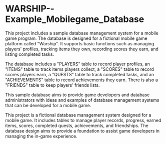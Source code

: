 # WARSHIP--Example_Mobilegame_Database

This project includes a sample database management system for a mobile game program. The database is designed for a fictional mobile game platform called "Warship". It supports basic functions such as managing players' profiles, tracking items they own, recording scores they earn, and listing completed tasks.

The database includes a "PLAYERS" table to record player profiles, an "ITEMS" table to track items players collect, a "SCORES" table to record scores players earn, a "QUESTS" table to track completed tasks, and an "ACHIEVEMENTS" table to record achievements they earn. There is also a "FRIENDS" table to keep players' friends lists.

This sample database aims to provide game developers and database administrators with ideas and examples of database management systems that can be developed for a mobile game.

This project is a fictional database management system designed for a mobile game. It includes tables to manage player records, progress, earned items, scores, completed quests, achievements, and friendships. The database design aims to provide a foundation to assist game developers in managing the in-game experience.
